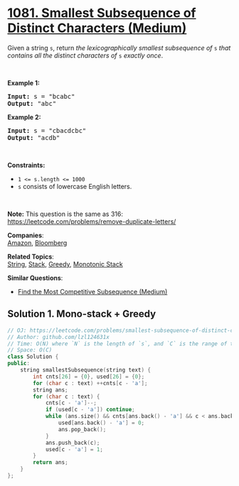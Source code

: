 # [1081. Smallest Subsequence of Distinct Characters (Medium)](https://leetcode.com/problems/smallest-subsequence-of-distinct-characters/)

<p>Given a string <code>s</code>, return <em>the lexicographically smallest subsequence of</em> <code>s</code> <em>that contains all the distinct characters of</em> <code>s</code> <em>exactly once</em>.</p>

<p>&nbsp;</p>
<p><strong>Example 1:</strong></p>

<pre><strong>Input:</strong> s = "bcabc"
<strong>Output:</strong> "abc"
</pre>

<p><strong>Example 2:</strong></p>

<pre><strong>Input:</strong> s = "cbacdcbc"
<strong>Output:</strong> "acdb"
</pre>

<p>&nbsp;</p>
<p><strong>Constraints:</strong></p>

<ul>
	<li><code>1 &lt;= s.length &lt;= 1000</code></li>
	<li><code>s</code> consists of lowercase English letters.</li>
</ul>

<p>&nbsp;</p>
<strong>Note:</strong> This question is the same as 316: <a href="https://leetcode.com/problems/remove-duplicate-letters/" target="_blank">https://leetcode.com/problems/remove-duplicate-letters/</a>

**Companies**:  
[Amazon](https://leetcode.com/company/amazon), [Bloomberg](https://leetcode.com/company/bloomberg)

**Related Topics**:  
[String](https://leetcode.com/tag/string/), [Stack](https://leetcode.com/tag/stack/), [Greedy](https://leetcode.com/tag/greedy/), [Monotonic Stack](https://leetcode.com/tag/monotonic-stack/)

**Similar Questions**:
* [Find the Most Competitive Subsequence (Medium)](https://leetcode.com/problems/find-the-most-competitive-subsequence/)

## Solution 1. Mono-stack + Greedy

```cpp
// OJ: https://leetcode.com/problems/smallest-subsequence-of-distinct-characters/
// Author: github.com/lzl124631x
// Time: O(N) where `N` is the length of `s`, and `C` is the range of the letters
// Space: O(C)
class Solution {
public:
    string smallestSubsequence(string text) {
        int cnts[26] = {0}, used[26] = {0};
        for (char c : text) ++cnts[c - 'a'];
        string ans;
        for (char c : text) {
            cnts[c - 'a']--;
            if (used[c - 'a']) continue;
            while (ans.size() && cnts[ans.back() - 'a'] && c < ans.back()) {
                used[ans.back() - 'a'] = 0;
                ans.pop_back();
            }
            ans.push_back(c);
            used[c - 'a'] = 1;
        }
        return ans;
    }
};
```